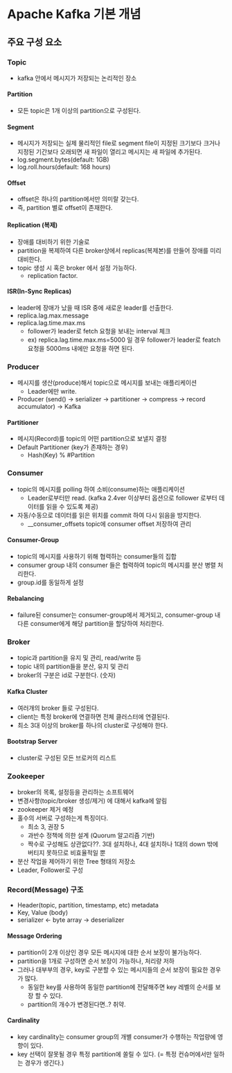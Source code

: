 # Apache Kafka 기본 개념
## 주요 구성 요소
### Topic
- kafka 안에서 메시지가 저장되는 논리적인 장소
#### Partition
- 모든 topic은 1개 이상의 partition으로 구성된다.
#### Segment
- 메시지가 저장되는 실제 물리적인 file로 segment file이 지정된 크기보다 크거나 지정된 기간보다 오래되면 새 파일이 열리고 메시지는 새 파일에 추가된다.
- log.segment.bytes(default: 1GB)
- log.roll.hours(default: 168 hours)
#### Offset
- offset은 하나의 partition에서만 의미랄 갖는다.
- 즉, partition 별로 offset이 존재한다.
#### Replication (복제)
- 장애를 대비하기 위한 기술로
- partition을 복제하여 다른 broker상에서 replicas(복제본)를 만들어 장애를 미리 대비한다.
- topic 생성 시 혹은 broker 에서 설정 가능하다.
  - replication factor.
#### ISR(In-Sync Replicas)
- leader에 장애가 났을 때 ISR 중에 새로운 leader를 선출한다.
- replica.lag.max.message
- replica.lag.time.max.ms
  - follower가 leader로 fetch 요청을 보내는 interval 체크
  - ex) replica.lag.time.max.ms=5000 일 경우 follower가 leader로 featch 요청을 5000ms 내에만 요청을 하면 된다.
### Producer
- 메시지를 생산(produce)해서 topic으로 메시지를 보내는 애플리케이션
  - Leader에만 write.
- Producer (send() → serializer → partitioner → compress → record accumulator) → Kafka
#### Partitioner
- 메시지(Record)를 topic의 어떤 partition으로 보낼지 결정
- Default Partitioner (key가 존재하는 경우)
  - Hash(Key) % #Partition
### Consumer
- topic의 메시지를 polling 하여 소비(consume)하는 애플리케이션
  - Leader로부터만 read. (kafka 2.4ver 이상부터 옵션으로 follower 로부터 데이터를 읽을 수 있도록 제공)
- 자동/수동으로 데이터를 읽은 위치를 commit 하여 다시 읽음을 방지한다.
  - __consumer_offsets topic에 consumer offset 저장하여 관리
#### Consumer-Group
- topic의 메시지를 사용하기 위해 협력하는 consumer들의 집합
- consumer group 내의 consumer 들은 협력하여 topic의 메시지를 분산 병렬 처리한다.
- group.id를 동일하게 설정

#### Rebalancing
- failure된 consumer는 consumer-group에서 제거되고, consumer-group 내 다른 consumer에게 해당 partition을 할당하여 처리한다.

### Broker
- topic과 partition을 유지 및 관리, read/write 등
- topic 내의 partition들을 분산, 유지 및 관리
- broker의 구분은 id로 구분한다. (숫자)
#### Kafka Cluster
- 여러개의 broker 들로 구성된다.
- client는 특정 broker에 연결하면 전체 클러스터에 연결된다.
- 최소 3대 이상의 broker를 하나의 cluster로 구성해야 한다.
#### Bootstrap Server
- cluster로 구성된 모든 브로커의 리스트
### Zookeeper
- broker의 목록, 설정등을 관리하는 소프트웨어
- 변경사항(topic/broker 생성/제거) 에 대해서 kafka에 알림
- zookeeper 제거 예정
- 홀수의 서버로 구성하는게 특징이다.
  - 최소 3, 권장 5
  - 과반수 정책에 의한 설계 (Quorum 알고리즘 기반)
  - 짝수로 구성해도 상관없다??. 3대 설치하나, 4대 설치하나 1대의 down 밖에 버티지 못하므로 비효율적일 뿐
- 분산 작업을 제어하기 위한 Tree 형태의 저장소
- Leader, Follower로 구성

### Record(Message) 구조
- Header(topic, partition, timestamp, etc) metadata
- Key, Value (body)
- serializer ← byte array → deserializer

#### Message Ordering
- partition이 2개 이상인 경우 모든 메시지에 대한 순서 보장이 불가능하다.
- partition을 1개로 구성하면 순서 보장이 가능하나, 처리량 저하
- 그러나 대부부의 경우, key로 구분할 수 있는 메시지들의 순서 보장이 필요한 경우가 많다.
  - 동일한 key를 사용하여 동일한 partition에 전달해주면 key 레벨의 순서를 보장 할 수 있다.
  - partition의 개수가 변경된다면..? 취약.

#### Cardinality
- key cardinality는 consumer group의 개별 consumer가 수행하는 작업량에 영향이 있다.
- key 선택이 잘못될 경우 특정 partition에 쏠릴 수 있다. (= 특정 컨슈머에서만 일하는 경우가 생긴다.)